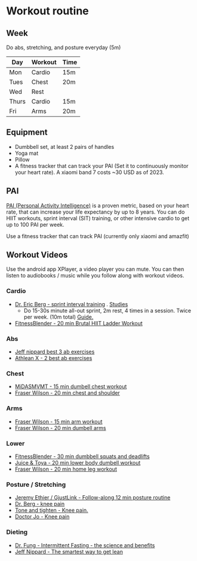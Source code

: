# Workout routine

## Week

Do abs, stretching, and posture everyday (5m)

| Day   | Workout | Time |
| ----- | ------- | ---- |
| Mon   | Cardio  | 15m  |
| Tues  | Chest   | 20m  |
| Wed   | Rest    |      |
| Thurs | Cardio  | 15m  |
| Fri   | Arms    | 20m  |

## Equipment

- Dumbbell set, at least 2 pairs of handles
- Yoga mat
- Pillow
- A fitness tracker that can track your PAI (Set it to continuously monitor your heart rate). A xiaomi band 7 costs ~30 USD as of 2023.

## PAI

[PAI (Personal Activity Intelligence)](https://www.ntnu.edu/cerg/personal-activity-intelligence) is a proven metric, based on your heart rate, that can increase your life expectancy by up to 8 years. You can do HIIT workouts, sprint interval (SIT) training, or other intensive cardio to get up to 100 PAI per week.

Use a fitness tracker that can track PAI (currently only xiaomi and amazfit)

## Workout Videos

Use the android app XPlayer, a video player you can mute. You can then listen to audiobooks / music while you follow along with workout videos.

### Cardio

- [Dr. Eric Berg - sprint interval training](https://www.youtube.com/watch?v=_eB3z1mhlBw) . [Studies](https://runrepeat.com/sprint-interval-training)
  - Do 15-30s minute all-out sprint, 2m rest, 4 times in a session. Twice per week. (10m total) [Guide.](https://experiencelife.lifetime.life/article/the-beginners-guide-to-sprint-interval-training/)
- [FitnessBlender - 20 min Brutal HIIT Ladder Workout](https://www.youtube.com/watch?v=cZnsLVArIt8)

### Abs

- [Jeff nippard best 3 ab exercises](https://www.youtube.com/watch?v=2RrGnjxSsiA)
- [Athlean X - 2 best ab exercises](https://www.youtube.com/watch?v=HhXl6NAxUAo)

### Chest

- [MiDASMVMT - 15 min dumbell chest workout](https://www.youtube.com/watch?v=4o1YzksPuqg)
- [Fraser Wilson - 20 min chest and shoulder](https://www.youtube.com/watch?v=TDtemhu9PjA)

### Arms

- [Fraser Wilson - 15 min arm workout](https://www.youtube.com/watch?v=UY6-JzdnHUM)
- [Fraser Wilson - 20 min dumbell arms](https://www.youtube.com/watch?v=nzwU9RR6l2w)

### Lower

- [FitnessBlender - 30 min dumbbell squats and deadlifts](https://www.youtube.com/watch?v=R0FxMguetIw)
- [Juice & Toya - 20 min lower body dumbell workout](https://www.youtube.com/watch?v=_PRk8DH2_mY)
- [Fraser Wilson - 20 min home leg workout](https://www.youtube.com/watch?v=-wg9g9Uxomg)

### Posture / Stretching

- [Jeremy Ethier / GjustLink - Follow-along 12 min posture routine ](https://www.youtube.com/watch?v=oV67sCZwBuc)
- [Dr. Berg - knee pain](https://www.youtube.com/watch?v=1NF6XAJq7KE)
- [Tone and tighten - Knee pain.](https://www.youtube.com/watch?v=ikt6NME0k9E)
- [Doctor Jo - Knee pain](https://www.youtube.com/watch?v=UW8UWZ2gvd0)

### Dieting

- [Dr. Fung - Intermittent Fasting - the science and benefits](https://www.youtube.com/watch?v=7nJgHBbEgsE)
- [Jeff Nippard - The smartest way to get lean](https://www.youtube.com/watch?v=d8V9ZaSq9Oc)
